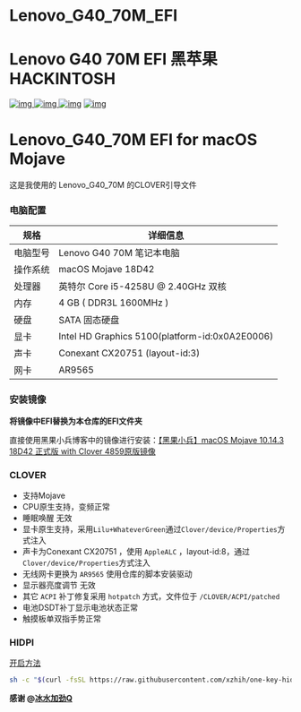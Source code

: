 # Lenovo_G40_70M_EFI

# Lenovo G40 70M EFI 黑苹果 HACKINTOSH
[![img](https://img.shields.io/github/stars/jinmu333/Lenovo_G40_70M_EFI.svg?logoColor=blue&style=for-the-badge)
![img](https://img.shields.io/github/forks/jinmu333/Lenovo_G40_70M_EFI.svg?logoColor=blue&style=for-the-badge)
![img](https://img.shields.io/github/last-commit/jinmu333/Lenovo_G40_70M_EFI.svg?color=blue&style=for-the-badge)](https://github.com/jinmu333/Shinalon_YAO_7000_efi)
[![img](https://img.shields.io/badge/link-996.icu-red.svg?style=for-the-badge)](https://github.com/996icu/996.ICU)

# Lenovo_G40_70M EFI for macOS Mojave

这是我使用的 Lenovo_G40_70M 的CLOVER引导文件

### 电脑配置

| 规格     | 详细信息                                                |
| -------- | ----------------------------------------------------- |
| 电脑型号 | Lenovo G40 70M 笔记本电脑                                    |
| 操作系统 | macOS Mojave 18D42                                   |
| 处理器   | 英特尔 Core i5-4258U @ 2.40GHz 双核                   |
| 内存     | 4 GB ( DDR3L 1600MHz )                           |
| 硬盘     | SATA 固态硬盘                        |
| 显卡     | Intel HD Graphics 5100(platform-id:0x0A2E0006)       |
| 声卡     |  Conexant CX20751 (layout-id:3)              |
| 网卡     | AR9565                     |

### 安装镜像

**将镜像中EFI替换为本仓库的EFI文件夹**

直接使用黑果小兵博客中的镜像进行安装：[【黑果小兵】macOS Mojave 10.14.3 18D42 正式版 with Clover 4859原版镜像](https://blog.daliansky.net/macOS-Mojave-10.14.3-18D42-official-version-with-Clover-4859-original-image.html)

### CLOVER

* 支持Mojave
* CPU原生支持，变频正常
* 睡眠唤醒 无效
* 显卡原生支持，采用`Lilu+WhateverGreen`通过`Clover/device/Properties`方式注入
* 声卡为Conexant CX20751 ，使用 `AppleALC` ，layout-id:8，通过`Clover/device/Properties`方式注入
* 无线网卡更换为 `AR9565` 使用仓库的脚本安装驱动
* 显示器亮度调节 无效
* 其它 `ACPI` 补丁修复采用 `hotpatch` 方式，文件位于 `/CLOVER/ACPI/patched`
* 电池DSDT补丁显示电池状态正常
* 触摸板单双指手势正常

### HIDPI   
[开启方法](https://github.com/xzhih/one-key-hidpi)
``` bash
sh -c "$(curl -fsSL https://raw.githubusercontent.com/xzhih/one-key-hidpi/master/hidpi.sh)"
```
 **感谢 @[冰水加劲Q](https://github.com/xzhih)**